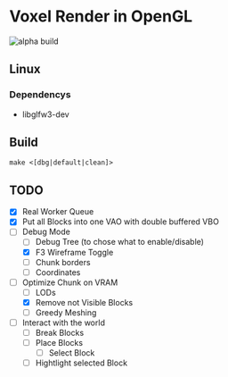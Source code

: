 # Voxel Render in OpenGL

![alpha build](https://d3crypt3d.com/public/Screenshot%202025-10-17%20071843.png)

## Linux

### Dependencys

- libglfw3-dev

## Build

```
make <[dbg|default|clean]>
```

## TODO

- [x] Real Worker Queue
- [x] Put all Blocks into one VAO with double buffered VBO
- [ ] Debug Mode
  - [ ] Debug Tree (to chose what to enable/disable)
  - [x] F3 Wireframe Toggle
  - [ ] Chunk borders
  - [ ] Coordinates
- [ ] Optimize Chunk on VRAM
  - [ ] LODs
  - [x] Remove not Visible Blocks
  - [ ] Greedy Meshing
- [ ] Interact with the world
  - [ ] Break Blocks
  - [ ] Place Blocks
    - [ ] Select Block
  - [ ] Hightlight selected Block
